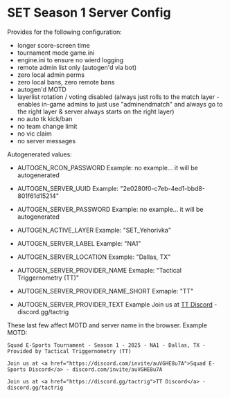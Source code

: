 # SET Season 1 Server Config
Provides for the following configuration:

* longer score-screen time
* tournament mode game.ini
* engine.ini to ensure no wierd logging
* remote admin list only (autogen'd via bot)
* zero local admin perms
* zero local bans, zero remote bans
* autogen'd MOTD
* layerlist rotation / voting disabled (always just rolls to the match layer - enables in-game admins to just use "adminendmatch" and always go to the right layer & server always starts on the right layer)
* no auto tk kick/ban
* no team change limit
* no vic claim
* no server messages

Autogenerated values:


* AUTOGEN_RCON_PASSWORD
    Example: no example... it will be autogenerated

* AUTOGEN_SERVER_UUID
    Example: "2e0280f0-c7eb-4ed1-bbd8-801f61d15214"

* AUTOGEN_SERVER_PASSWORD
    Example: no example... it will be autogenerated

* AUTOGEN_ACTIVE_LAYER
    Example: "SET_Yehorivka"

* AUTOGEN_SERVER_LABEL
    Example: "NA1"

* AUTOGEN_SERVER_LOCATION
    Example: "Dallas, TX"

* AUTOGEN_SERVER_PROVIDER_NAME
    Exmaple: "Tactical Triggernometry (TT)"

* AUTOGEN_SERVER_PROVIDER_NAME_SHORT
    Exmaple: "TT"

* AUTOGEN_SERVER_PROVIDER_TEXT
    Example
        Join us at <a href="https://discord.gg/tactrig">TT Discord</a> - discord.gg/tactrig


These last few affect MOTD and server name in the browser. Example MOTD:

    Squad E-Sports Tournament - Season 1 - 2025 - NA1 - Dallas, TX - Provided by Tactical Triggernometry (TT)

    Join us at <a href="https://discord.com/invite/auVGHE8u7A">Squad E-Sports Discord</a> - discord.com/invite/auVGHE8u7A

    Join us at <a href="https://discord.gg/tactrig">TT Discord</a> - discord.gg/tactrig
